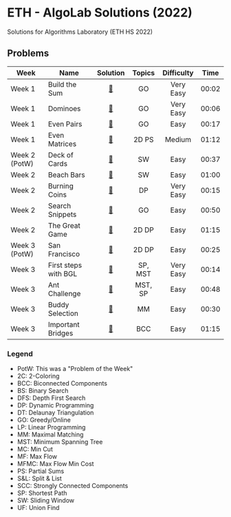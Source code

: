 # ETH - AlgoLab Solutions (2022)
Solutions for Algorithms Laboratory (ETH HS 2022)

## Problems

|Week|Name|Solution|Topics|Difficulty|Time|
|-----|-----|:---:|:---:|:---:|:---:|
| Week 1         | Build the Sum | [:page_with_curl:](src/build_the_sum.cpp) | GO | Very Easy | 00:02 |
| Week 1         | Dominoes | [:page_with_curl:](src/dominoes.cpp) | GO | Very Easy | 00:06 |
| Week 1         | Even Pairs | [:page_with_curl:](src/even_pairs.cpp) | GO | Easy | 00:17 |
| Week 1         | Even Matrices | [:page_with_curl:](src/even_matrices.cpp) | 2D PS | Medium | 01:12 |
| Week 2 (PotW)  | Deck of Cards | [:page_with_curl:](src/deck_of_cards.cpp) | SW | Easy | 00:37 |
| Week 2         | Beach Bars | [:page_with_curl:](src/beach_bars.cpp) | SW | Easy | 01:00 |
| Week 2         | Burning Coins | [:page_with_curl:](src/burning_coins.cpp) | DP | Very Easy | 00:15 |
| Week 2         | Search Snippets | [:page_with_curl:](src/search_snippets.cpp) | GO | Easy | 00:50 |
| Week 2         | The Great Game | [:page_with_curl:](src/the_great_game.cpp) | 2D DP | Easy | 01:15 |
| Week 3 (PotW)  | San Francisco | [:page_with_curl:](src/san_francisco.cpp) | 2D DP | Easy | 00:25 |
| Week 3         | First steps with BGL | [:page_with_curl:](src/first_steps_with_bgl.cpp) | SP, MST | Very Easy | 00:14 |
| Week 3         | Ant Challenge | [:page_with_curl:](src/ant_challenge.cpp) | MST, SP | Easy | 00:48 |
| Week 3         | Buddy Selection | [:page_with_curl:](src/buddy_selection.cpp) | MM | Easy | 00:30 |
| Week 3         | Important Bridges | [:page_with_curl:](src/important_bridges.cpp) | BCC | Easy | 01:15 |



### Legend
- PotW: This was a "Problem of the Week"
- 2C:	2-Coloring
- BCC: Biconnected Components
- BS:	Binary Search
- DFS: Depth First Search
- DP:	Dynamic Programming
- DT:	Delaunay Triangulation
- GO: Greedy/Online
- LP:	Linear Programming
- MM:	Maximal Matching
- MST: Minimum Spanning Tree
- MC:	Min Cut
- MF:	Max Flow
- MFMC:	Max Flow Min Cost
- PS: Partial Sums
- S&L: Split & List
- SCC: Strongly Connected Components
- SP: Shortest Path
- SW:	Sliding Window
- UF:	Union Find
